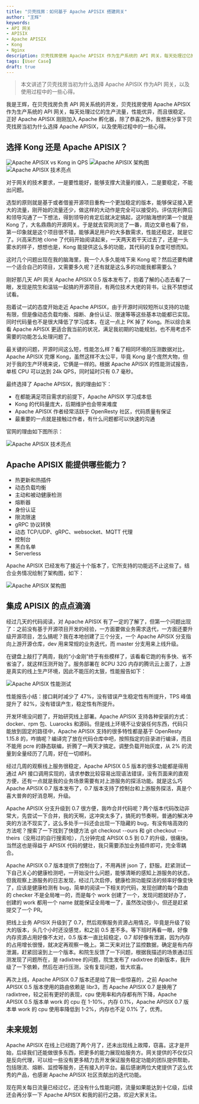 ```yaml
---
title: "贝壳找房：如何基于 Apache APISIX 搭建网关"
author: "王辉"
keywords:
- API 网关
- APISIX
- Apache APISIX
- Kong
- Nginx
description: 贝壳找房使用 Apache APISIX 作为生产系统的 API 网关，每天处理过亿的生产流量，性能优异，而且很稳定。正好 Apache APISIX 刚刚加入 Apache 孵化器，除了恭喜之外，我想来分享下贝壳找房当初为什么选择 Apache APISIX，以及使用过程中的一些心得。
tags: [User Case]
draft: true
---
```


> 本文讲述了贝壳找房当初为什么选择 Apache APISIX 作为API 网关，以及使用过程中的一些心得。

<!--truncate-->

我是王辉，在贝壳找房负责 API 网关系统的开发，贝壳找房使用 Apache APISIX 作为生产系统的 API 网关，每天处理过亿的生产流量，性能优异，而且很稳定。正好 Apache APISIX 刚刚加入 Apache 孵化器，除了恭喜之外，我想来分享下贝壳找房当初为什么选择 Apache APISIX，以及使用过程中的一些心得。

## 选择 Kong 还是 Apache APISIX？

![Apache APISIX vs Kong in QPS](https://static.apiseven.com/2020/05/1588752135-Snipaste_2020-05-06_16-02-04.png)
![Apache APISIX 架构图](https://static.apiseven.com/2020/05/1588756665-Snipaste_2020-05-06_17-17-29.png)
![Apache APISIX 技术亮点](https://static.apiseven.com/2020/05/1588756618-Snipaste_2020-05-06_17-16-13.png)

对于网关的技术要求，一是要性能好，能够支撑大流量的接入，二是要稳定，不能出问题。

选型的原则就是基于或者借鉴开源项目重构一个更加稳定的版本，能够保证接入更大的流量，刚开始的流量还少，做这样的大动作是完全可以接受的。评估完利弊后和领导沟通了一下想法，得到领导的肯定后就决定搞起，这时脑海想的第一个就是 Kong 了，大名鼎鼎的开源网关。于是就去官网浏览了一番，周边文章也看了些，第一印象就是这个项目很不错，能够满足用户的大多数需求，性能还稳定，就是它了。兴高采烈地 clone 了代码开始阅读起来，一天两天若干天过去了，还是一头雾水的样子，想想也是，Kong 能提供这么多的功能，其代码的复杂度可想而知。

这时几个问题出现在我的脑海里，我一个人多久能啃下来 Kong 呢？然后还要构建一个适合自己的项目，又需要多久呢？还有就是这么多的功能我都需要么？

刚好那几天 API 网关 Apache APISIX 0.5 版本发布了，抱着了解的心态去看了一眼，发现是院生和温铭一起搞的开源项目，有两位技术大佬的背书，让我不禁想试试看。

抱着试一试的态度开始走近 Apache APISIX，由于开源时间较短所以支持的功能有限，但是像动态负载均衡、熔断、身份认证、限速等等这些基本功能都已实现。同时代码量也不是很大降低了学习成本，在这一点上 PK 掉了 Kong。所以综合来看 Apache APISIX 更适合我当前的状况，满足我初期的功能规划，也不用考虑不需要的功能怎么处理问题了。

最关键的问题，开源时间这么短，性能怎么样？看了相同环境的压测数据对比，Apache APISIX 完爆 Kong，虽然这样不太公平，毕竟 Kong 是个庞然大物，但对于我的生产环境来说，它俩是一样的。根据 Apache APISIX 的性能测试报告，单核 CPU 可以达到 24k QPS，同时延时只有 0.7 毫秒。

最终选择了 Apache APISIX，我的理由如下：

+ 在都能满足项目需求的前提下，Apache APISIX 学习成本低
+ Kong 的代码量庞大，后期维护也会带来难度
+ Apache APISIX 作者经常活跃于 OpenResty 社区，代码质量有保证
+ 最重要的一点就是接触过作者，有什么问题都可以快速的沟通

官网的理由如下图所示：

![Apache APISIX 技术亮点](https://static.apiseven.com/2020/05/1588756618-Snipaste_2020-05-06_17-16-13.png)

## Apache APISIX 能提供哪些能力？

+ 热更新和热插件
+ 动态负载均衡
+ 主动和被动健康检测
+ 熔断器
+ 身份认证
+ 限流限速
+ gRPC 协议转换
+ 动态 TCP/UDP、gRPC、websocket、MQTT 代理
+ 控制台
+ 黑白名单
+ Serverless

Apache APISIX 已经发布了接近十个版本了，它所支持的功能远不止这些了。结合业务情况绘制了架构图，如下：

![Apache APISIX 架构图](https://static.apiseven.com/2020/05/1588756665-Snipaste_2020-05-06_17-17-29.png)

## 集成 APISIX 的点点滴滴

经过几天的代码阅读，对 Apache APISIX 有了一定的了解了，但第一个问题出现了：之前没有基于开源项目开发的经验，一方面要做业务需求迭代，一方面还要升级开源项目，怎么搞呢？我在本地创建了三个分支，一个 Apache APISIX 分支指向上游开源仓库，dev 用来常规的业务迭代，而 master 分支用来上线升级。

在键盘上敲打了两周，我的“小金刚”终于有些模样了，该看看它跑的有多快、省不省油了，就这样压测开始了。服务部署在 8CPU 32G 内存的腾讯云上面了，上游是真实的线上生产环境，因此不能压的太狠，性能报告如下：

![Apache APISIX 性能测试](https://static.apiseven.com/2020/05/1588756713-Snipaste_2020-05-06_17-18-13.png)

性能报告小结：接口耗时减少了 47%，没有错误产生稳定性有所提升，TPS 峰值提升了 82%，没有错误产生，稳定性有所提升。

开发环境没问题了，开始研究线上部署。Apache APISIX 支持各种安装的方式：docker、rpm 包、Luarocks 和源码。但是线上环境不让安装任何东西，代码只能放到固定的路径中，Apache APISIX 支持的很多特性都是基于 OpenResty 1.15.8 的，咋搞呢？编译完了放在代码仓库中吧，按照指定的目录进行编译，而且不能用 pcre 的静态联编，折腾了一两天才搞定。调整负载开始灰度，从 2% 的流量到全量经历了几周，好在一切顺利。

经过几周的观察线上服务很稳定，Apache APISIX 0.5 版本的很多功能都是得用通过 API 接口调用实现的，请求参数比较容易出现语法错误，没有页面来的直观方便，还有一点就是我的业务场景需要有对上游服务的探活功能。就是这么巧 Apache APISIX 0.7 版本发布了，0.7 版本支持了控制台和上游服务探活，真是个喜大普奔的好消息啊，升级。

Apache APISIX 分支升级到 0.7 很方便，我咋合并代码呢？两个版本代码改动非常大，先尝试一下合并，我的天啊，这冲突太多了，搞死的节奏啊，普通的解决冲突的方法不现实了，这么多处手一抖还会出现一下隐藏的 bug，有没有啥高效的方法呢？搜索了一下找到了快捷方法 git checkout --ours 和 git checkout --theirs（没用过的自行搜索哈），几分钟完成 APISIX  0.5 到 0.7 的升级，很痛快。当然这也是得益于 APISIX 代码的健壮，我只需要添加业务插件即可，完全零耦合。

Apache APISIX 0.7 版本提供了控制台了，不用再拼 json 了，舒服。赶紧测试一下自己关心的健康检测吧，一开始没什么问题，能够清晰的感知上游服务的状态，但我观察上游服务的日志发现，经过几次启停，健康检测功能探活的频率好像变快了，应该是健康检测有 bug，简单的阅读一下相关的代码，发现创建的每个路由的 checker 不是全局唯一的，而是每个 work 创建了一个，发现问题就好办了，创建的 work 都用一个 name 就能保证全局唯一了，虽然改动很小，但还是赶紧提交了一个 PR。

把线上业务 APISIX 升级到了 0.7，然后观察服务资源占用情况，毕竟是升级了较大的版本，头几个小时还没感觉，和之前 0.5 差不多。等下班时再看一眼，好像内存资源占用好像不太对，0.5 版本一直比较稳定，0.7 却好像有泄漏，因为内存的占用增长很慢，就决定再观察一晚上。第二天来对比了监控数据，确定是有内存泄漏，赶紧回滚到上一个版本。和院生反馈了一下问题，根据我描述的场景通过压测发现了问题所在，是 radixtree 的问题，院生发布了 radixtree 的新版本，我升级了一下依赖，然后在进行压测，没有复现问题，皆大欢喜。

再次上线，Apache APISIX 0.7 版本还是给了我一些惊喜的，之前 Apache APISIX 0.5 版本使用的路由依赖是 libr3，而 Apache APISIX 0.7 是换用了 radixtree，较之前有更好的表现，cpu 使用率和内存都有所下降，Apache APISIX 0.5 版本单 work 的 cpu 在 1-10%，内存 0.1%，Apache APISIX 0.7 版本单 work 的 cpu 使用率降低到 1-2%，内存也不足 0.1% 了，优秀。

## 未来规划

Apache APISIX 在线上已经跑了两个月了，还未出现线上故障，窃喜。这才是开始，后续我们还能做很多东西，把更多的能力展现给服务方。网关提供的不仅仅只是反向代理，可以给一些没有更多精力去开发保证服务稳定功能的团队提供帮助，包括限流、熔断、监控等服务，还有接入的平台。最后感谢两位大佬提供了这么优秀的产品，也感谢 Apache APISIX 社区贡献出的迭代功能。

现在网关每日流量已经过亿，还没有什么性能问题，流量如果能达到十亿级，后续还会再分享一下 Apache APISIX 和我的前行之路，欢迎大家关注。
